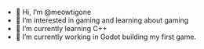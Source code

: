 - 👋 Hi, I’m @meowtigone
- 👀 I’m interested in gaming and learning about gaming
- 🌱 I’m currently learning C++
- 💞️ I’m currently working in Godot building my first game.

<!---
meowtigone/meowtigone is a ✨ special ✨ repository because its `README.md` (this file) appears on your GitHub profile.
You can click the Preview link to take a look at your changes.
--->
